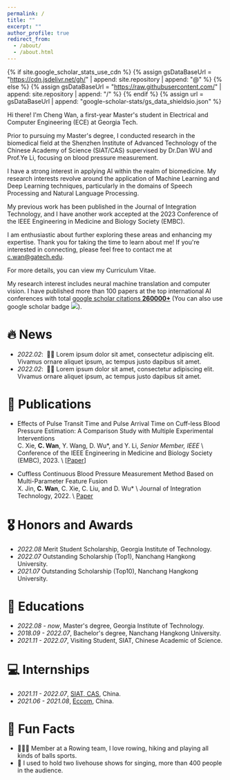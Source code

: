```yaml
---
permalink: /
title: ""
excerpt: ""
author_profile: true
redirect_from: 
  - /about/
  - /about.html
---
```


{% if site.google_scholar_stats_use_cdn %}
{% assign gsDataBaseUrl = "https://cdn.jsdelivr.net/gh/" | append: site.repository | append: "@" %}
{% else %}
{% assign gsDataBaseUrl = "https://raw.githubusercontent.com/" | append: site.repository | append: "/" %}
{% endif %}
{% assign url = gsDataBaseUrl | append: "google-scholar-stats/gs_data_shieldsio.json" %}

<span class='anchor' id='about-me'></span>

Hi there! I'm Cheng Wan, a first-year Master's student in Electrical and Computer Engineering (ECE) at Georgia Tech.

Prior to pursuing my Master's degree, I conducted research in the biomedical field at the Shenzhen Institute of Advanced Technology of the Chinese Academy of Science (SIAT/CAS) supervised by Dr.Dan WU and Prof.Ye Li, focusing on blood pressure measurement.

I have a strong interest in applying AI within the realm of biomedicine. My research interests revolve around the application of Machine Learning and Deep Learning techniques, particularly in the domains of Speech Processing and Natural Language Processing.

My previous work has been published in the Journal of Integration Technology, and I have another work accepted at the 2023 Conference of the IEEE Engineering in Medicine and Biology Society (EMBC).

I am enthusiastic about further exploring these areas and enhancing my expertise. Thank you for taking the time to learn about me! If you're interested in connecting, please feel free to contact me at c.wan@gatech.edu.

For more details, you can view my Curriculum Vitae.

My research interest includes neural machine translation and computer vision. I have published more than 100 papers at the top international AI conferences with total <a href='https://scholar.google.com/citations?user=DhtAFkwAAAAJ'>google scholar citations <strong><span id='total_cit'>260000+</span></strong></a> (You can also use google scholar badge <a href='https://scholar.google.com/citations?user=DhtAFkwAAAAJ'><img src="https://img.shields.io/endpoint?url={{ url | url_encode }}&logo=Google%20Scholar&labelColor=f6f6f6&color=9cf&style=flat&label=citations"></a>).


# 🔥 News
- *2022.02*: &nbsp;🎉🎉 Lorem ipsum dolor sit amet, consectetur adipiscing elit. Vivamus ornare aliquet ipsum, ac tempus justo dapibus sit amet. 
- *2022.02*: &nbsp;🎉🎉 Lorem ipsum dolor sit amet, consectetur adipiscing elit. Vivamus ornare aliquet ipsum, ac tempus justo dapibus sit amet. 

# 📝 Publications 
- Effects of Pulse Transit Time and Pulse Arrival Time on Cuff-less Blood Pressure Estimation: A Comparison Study with Multiple Experimental Interventions \
C. Xie, **C. Wan**, Y. Wang, D. Wu*, and Y. Li, *Senior Member, IEEE* \\
Conference of the IEEE Engineering in Medicine and Biology Society (EMBC), 2023. \\
[[Paper](images/pdfs/embc.pdf)]

- Cuffless Continuous Blood Pressure Measurement Method Based on Multi-Parameter Feature Fusion \
X. Jin, **C. Wan**, C. Xie, C. Liu, and D. Wu* \\
Journal of Integration Technology, 2022. \\
[Paper](https://jcjs.siat.ac.cn/jcjs/article/abstract/202302004?st=search)

# 🎖 Honors and Awards
- *2022.08* Merit Student Scholarship, Georgia Institute of Technology. 
- *2022.07* Outstanding Scholarship (Top1), Nanchang Hangkong University.
- *2021.07* Outstanding Scholarship (Top10), Nanchang Hangkong University.

# 📖 Educations
- *2022.08 - now*, Master's degree, Georgia Institute of Technology. 
- *2018.09 - 2022.07*, Bachelor's degree, Nanchang Hangkong University.
- *2021.11 - 2022.07*, Visiting Student, SIAT, Chinese Academic of Science.

# 💻 Internships
- *2021.11 - 2022.07*, [SIAT, CAS](https://english.siat.ac.cn/), China.
- *2021.06 - 2021.08*, [Eccom](https://www.eccom.com/en/), China.

# 💬 Fun Facts
- 🚣🏼‍♂️ Member at a Rowing team, I love rowing, hiking and playing all kinds of balls sports.
- 🎤 I used to hold two livehouse shows for singing, more than 400 people in the audience.
